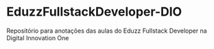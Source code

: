 # EduzzFullstackDeveloper-DIO
Repositório para anotações das aulas do Eduzz Fullstack Developer na DigitaI Innovation One
